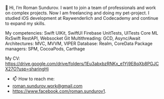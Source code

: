 👋 Hi, I’m Roman Sundurov.
I want to join a team of professionals and work on complex projects. Now I am freelancing and doing my pet-project.
I studied iOS development at Raywenderlich and Codecademy and continue to expand my skills.

My competencies:
Swift
UIKit, SwiftUI
Firebase
UnitTests, UITests
Core ML
RxSwift
RestAPI, Websocket
Git
Multithreading: GCD, Async/Await
Architectures: MVC, MVVM, VIPER
Database: Realm, CoreData
Package managers: SPM, CocoaPods, Carthage

My CV: https://drive.google.com/drive/folders/1Eu3abxbzRNKx_e1Yj9E8qXb8PGJCX27O?usp=sharingHi
- 📫 How to reach me:
- roman.sundurov.work@gmail.com
- https://www.facebook.com/roman.sundurov1.

<!---
RomanS001/RomanS001 is a ✨ special ✨ repository because its `README.md` (this file) appears on your GitHub profile.
You can click the Preview link to take a look at your changes.
--->
